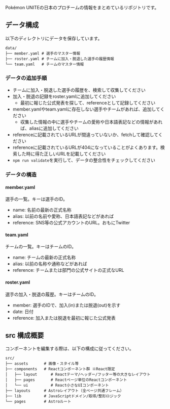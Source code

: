 Pokémon UNITEの日本のプロチームの情報をまとめているリポジトリです。

## データ構成
以下のディレクトリにデータを保存しています。

```
data/
├── member.yaml # 選手のマスター情報
├── roster.yaml # チームに加入・脱退した選手の履歴情報
└── team.yaml   # チームのマスター情報
```

### データの追加手順

- チームに加入・脱退した選手の履歴を、検索して収集してください
- 加入・脱退の記録をroster.yamlに追加してください
  - 最初に報じた公式発表を探して、referenceとして記録してください
- member.yamlやteam.yamlに存在しない選手やチームがあれば、追加してください
  - 収集した情報の中に選手やチームの愛称や日本語表記などの情報があれば、aliasに追加してください
- referenceに記載されているURLが間違っていないか、fetchして確認してください
- referenceに記載されているURLが404になっていることがよくあります。検索した時に得た正しいURLを記載してください
- `npm run validate`を実行して、データの整合性をチェックしてください

### データの構造

#### member.yaml

選手の一覧。キーは選手のID。

- name: 名前の最新の正式名称
- alias: 以前の名前や愛称、日本語表記などがあれば
- reference: SNS等の公式アカウントのURL。おもにTwitter

#### team.yaml

チームの一覧。キーはチームのID。

- name: チームの最新の正式名称
- alias: 以前の名称や通称などがあれば
- reference: チームまたは部門の公式サイトの正式なURL

#### roster.yaml

選手の加入・脱退の履歴。キーはチームのID。

- member: 選手のIDで、加入(in)または脱退(out)を示す
- date: 日付
- reference: 加入または脱退を最初に報じた公式発表

## src 構成概要
コンポーネントを編集する際は、以下の構成に従ってください。

```
src/
├── assets       # 画像・スタイル等
├── components   # Reactコンポーネント群 ※React限定
│   ├── layout      # Reactテーマ/ヘッダー/フッター等の大きなレイアウト
│   ├── pages       # Reactページ単位のReactコンポーネント
│   └── ui          # React小さなUIコンポーネント
├── layouts      # Astroレイアウト（全ページ共通フレーム）
├── lib          # JavaScriptドメイン/取得/整形ロジック
└── pages        # Astroルート
```

